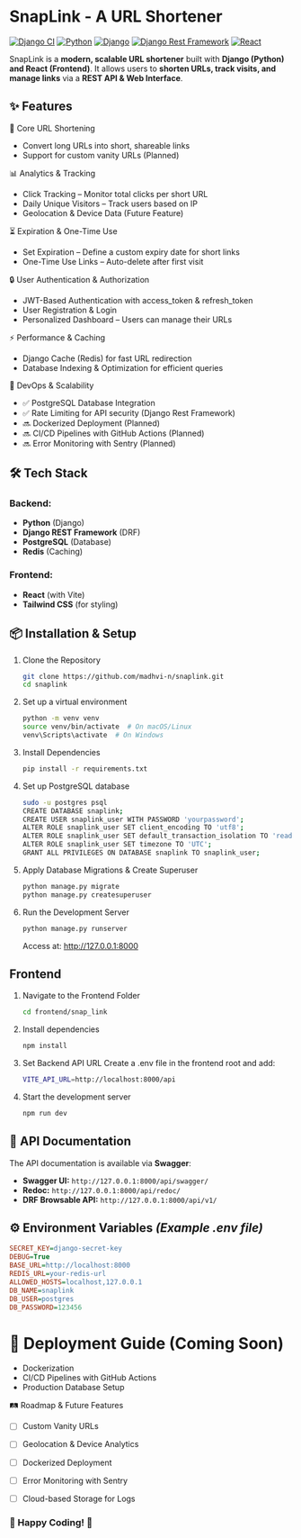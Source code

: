 # SnapLink - A URL Shortener

[![Django CI](https://github.com/madhvi-n/snaplink/actions/workflows/django.yml/badge.svg?branch=main)](https://github.com/madhvi-n/snaplink/actions/workflows/django.yml)
[![Python](https://img.shields.io/badge/Python-3.11-blue)](https://www.python.org/)
[![Django](https://img.shields.io/badge/Django-5.1-brightgreen?style=flat&logo=django&logoColor=white)](https://www.djangoproject.com/)
[![Django Rest Framework](https://img.shields.io/badge/Django_Rest_Framework-3.15-red)](https://www.django-rest-framework.org/)
[![React](https://img.shields.io/badge/React-19-blueviolet)](https://react.dev/)

SnapLink is a **modern, scalable URL shortener** built with **Django (Python) and React (Frontend)**. It allows users to **shorten URLs, track visits, and manage links** via a **REST API & Web Interface**.

## ✨ Features

🔗 Core URL Shortening
- Convert long URLs into short, shareable links
- Support for custom vanity URLs (Planned)

📊 Analytics & Tracking
- Click Tracking – Monitor total clicks per short URL
- Daily Unique Visitors – Track users based on IP
- Geolocation & Device Data (Future Feature)

⏳ Expiration & One-Time Use
- Set Expiration – Define a custom expiry date for short links
- One-Time Use Links – Auto-delete after first visit

🔒 User Authentication & Authorization
- JWT-Based Authentication with access_token & refresh_token
- User Registration & Login
- Personalized Dashboard – Users can manage their URLs

⚡ Performance & Caching
- Django Cache (Redis) for fast URL redirection
- Database Indexing & Optimization for efficient queries

🚀 DevOps & Scalability
- ✅ PostgreSQL Database Integration
- ✅ Rate Limiting for API security (Django Rest Framework)
- 🔜 Dockerized Deployment (Planned)
- 🔜 CI/CD Pipelines with GitHub Actions (Planned)
- 🔜 Error Monitoring with Sentry (Planned)


## 🛠 Tech Stack

### **Backend:**

- **Python** (Django)
- **Django REST Framework** (DRF)
- **PostgreSQL** (Database)
- **Redis** (Caching)


### **Frontend:**

- **React** (with Vite)
- **Tailwind CSS** (for styling)


## 📦 Installation & Setup

1. Clone the Repository

    ```sh
    git clone https://github.com/madhvi-n/snaplink.git
    cd snaplink
    ```

2. Set up a virtual environment

    ```bash
    python -m venv venv
    source venv/bin/activate  # On macOS/Linux
    venv\Scripts\activate  # On Windows
    ```

3. Install Dependencies

    ```bash
    pip install -r requirements.txt
    ```

4. Set up PostgreSQL database
    ```sh
    sudo -u postgres psql
    CREATE DATABASE snaplink;
    CREATE USER snaplink_user WITH PASSWORD 'yourpassword';
    ALTER ROLE snaplink_user SET client_encoding TO 'utf8';
    ALTER ROLE snaplink_user SET default_transaction_isolation TO 'read committed';
    ALTER ROLE snaplink_user SET timezone TO 'UTC';
    GRANT ALL PRIVILEGES ON DATABASE snaplink TO snaplink_user;
    ```

5. Apply Database Migrations & Create Superuser

    ```bash
    python manage.py migrate
    python manage.py createsuperuser
    ```

6. Run the Development Server

    ```bash
    python manage.py runserver
    ```

    Access at: <http://127.0.0.1:8000>

## Frontend

1. Navigate to the Frontend Folder
    ```sh
    cd frontend/snap_link
    ```

2. Install dependencies

    ```bash
    npm install
    ```

3. Set Backend API URL
    Create a .env file in the frontend root and add:

    ```sh
    VITE_API_URL=http://localhost:8000/api
    ```

4. Start the development server
    ```bash
    npm run dev
    ```


## 📝 API Documentation

The API documentation is available via **Swagger**:

- **Swagger UI:** `http://127.0.0.1:8000/api/swagger/`
- **Redoc:** `http://127.0.0.1:8000/api/redoc/`
- **DRF Browsable API:** `http://127.0.0.1:8000/api/v1/`


## ⚙️ Environment Variables *(Example .env file)*

```ini
SECRET_KEY=django-secret-key
DEBUG=True
BASE_URL=http://localhost:8000
REDIS_URL=your-redis-url
ALLOWED_HOSTS=localhost,127.0.0.1
DB_NAME=snaplink
DB_USER=postgres
DB_PASSWORD=123456
```

# 🚀 Deployment Guide (Coming Soon)
- Dockerization
- CI/CD Pipelines with GitHub Actions
- Production Database Setup

🛤 Roadmap & Future Features
- [ ] Custom Vanity URLs
- [ ] Geolocation & Device Analytics
- [ ] Dockerized Deployment
- [ ] Error Monitoring with Sentry
- [ ] Cloud-based Storage for Logs


### 🎉 Happy Coding! 🚀
